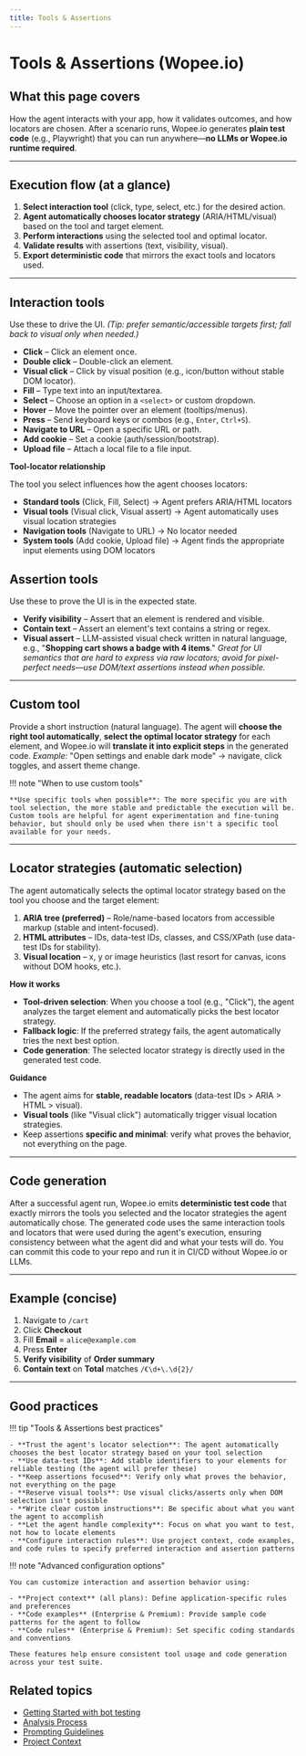 ```yaml
---
title: Tools & Assertions
---
```


# Tools & Assertions (Wopee.io)

## What this page covers

How the agent interacts with your app, how it validates outcomes, and how locators are chosen. After a scenario runs, Wopee.io generates **plain test code** (e.g., Playwright) that you can run anywhere—**no LLMs or Wopee.io runtime required**.

---

## Execution flow (at a glance)

1. **Select interaction tool** (click, type, select, etc.) for the desired action.
2. **Agent automatically chooses locator strategy** (ARIA/HTML/visual) based on the tool and target element.
3. **Perform interactions** using the selected tool and optimal locator.
4. **Validate results** with assertions (text, visibility, visual).
5. **Export deterministic code** that mirrors the exact tools and locators used.

---

## Interaction tools

Use these to drive the UI.
_(Tip: prefer semantic/accessible targets first; fall back to visual only when needed.)_

- **Click** – Click an element once.
- **Double click** – Double-click an element.
- **Visual click** – Click by visual position (e.g., icon/button without stable DOM locator).
- **Fill** – Type text into an input/textarea.
- **Select** – Choose an option in a `<select>` or custom dropdown.
- **Hover** – Move the pointer over an element (tooltips/menus).
- **Press** – Send keyboard keys or combos (e.g., `Enter`, `Ctrl+S`).
- **Navigate to URL** – Open a specific URL or path.
- **Add cookie** – Set a cookie (auth/session/bootstrap).
- **Upload file** – Attach a local file to a file input.

**Tool-locator relationship**

The tool you select influences how the agent chooses locators:

- **Standard tools** (Click, Fill, Select) → Agent prefers ARIA/HTML locators
- **Visual tools** (Visual click, Visual assert) → Agent automatically uses visual location strategies
- **Navigation tools** (Navigate to URL) → No locator needed
- **System tools** (Add cookie, Upload file) → Agent finds the appropriate input elements using DOM locators

## Assertion tools

Use these to prove the UI is in the expected state.

- **Verify visibility** – Assert that an element is rendered and visible.
- **Contain text** – Assert an element's text contains a string or regex.
- **Visual assert** – LLM-assisted visual check written in natural language, e.g.,
  "**Shopping cart shows a badge with 4 items**."
  _Great for UI semantics that are hard to express via raw locators; avoid for pixel-perfect needs—use DOM/text assertions instead when possible._

---

## Custom tool

Provide a short instruction (natural language). The agent will **choose the right tool automatically**, **select the optimal locator strategy** for each element, and Wopee.io will **translate it into explicit steps** in the generated code.
_Example:_ "Open settings and enable dark mode" → navigate, click toggles, and assert theme change.

!!! note "When to use custom tools"

    **Use specific tools when possible**: The more specific you are with tool selection, the more stable and predictable the execution will be. Custom tools are helpful for agent experimentation and fine-tuning behavior, but should only be used when there isn't a specific tool available for your needs.

---

## Locator strategies (automatic selection)

The agent automatically selects the optimal locator strategy based on the tool you choose and the target element:

1. **ARIA tree (preferred)** – Role/name-based locators from accessible markup (stable and intent-focused).
2. **HTML attributes** – IDs, data-test IDs, classes, and CSS/XPath (use data-test IDs for stability).
3. **Visual location** – x, y or image heuristics (last resort for canvas, icons without DOM hooks, etc.).

**How it works**

- **Tool-driven selection**: When you choose a tool (e.g., "Click"), the agent analyzes the target element and automatically picks the best locator strategy.
- **Fallback logic**: If the preferred strategy fails, the agent automatically tries the next best option.
- **Code generation**: The selected locator strategy is directly used in the generated test code.

**Guidance**

- The agent aims for **stable, readable locators** (data-test IDs > ARIA > HTML > visual).
- **Visual tools** (like "Visual click") automatically trigger visual location strategies.
- Keep assertions **specific and minimal**: verify what proves the behavior, not everything on the page.

---

## Code generation

After a successful agent run, Wopee.io emits **deterministic test code** that exactly mirrors the tools you selected and the locator strategies the agent automatically chose. The generated code uses the same interaction tools and locators that were used during the agent's execution, ensuring consistency between what the agent did and what your tests will do. You can commit this code to your repo and run it in CI/CD without Wopee.io or LLMs.

---

## Example (concise)

1. Navigate to `/cart`
2. Click **Checkout**
3. Fill **Email** = `alice@example.com`
4. Press **Enter**
5. **Verify visibility** of **Order summary**
6. **Contain text** on **Total** matches `/€\d+\.\d{2}/`

---

## Good practices

!!! tip "Tools & Assertions best practices"

    - **Trust the agent's locator selection**: The agent automatically chooses the best locator strategy based on your tool selection
    - **Use data-test IDs**: Add stable identifiers to your elements for reliable testing (the agent will prefer these)
    - **Keep assertions focused**: Verify only what proves the behavior, not everything on the page
    - **Reserve visual tools**: Use visual clicks/asserts only when DOM selection isn't possible
    - **Write clear custom instructions**: Be specific about what you want the agent to accomplish
    - **Let the agent handle complexity**: Focus on what you want to test, not how to locate elements
    - **Configure interaction rules**: Use project context, code examples, and code rules to specify preferred interaction and assertion patterns

!!! note "Advanced configuration options"

    You can customize interaction and assertion behavior using:

    - **Project context** (all plans): Define application-specific rules and preferences
    - **Code examples** (Enterprise & Premium): Provide sample code patterns for the agent to follow
    - **Code rules** (Enterprise & Premium): Set specific coding standards and conventions

    These features help ensure consistent tool usage and code generation across your test suite.

## Related topics

- [Getting Started with bot testing](/bot)
- [Analysis Process](/concepts/analysis-process)
- [Prompting Guidelines](/concepts/prompting-guidelines)
- [Project Context](/project-context)
